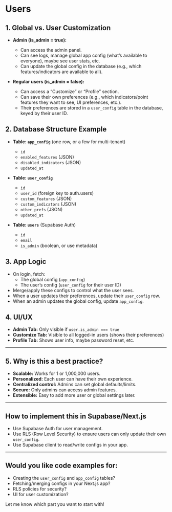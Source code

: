 # Users

## **1. Global vs. User Customization**

- **Admin (is_admin = true):**
  - Can access the admin panel.
  - Can see logs, manage global app config (what’s available to everyone), maybe see user stats, etc.
  - Can update the global config in the database (e.g., which features/indicators are available to all).

- **Regular users (is_admin = false):**
  - Can access a “Customize” or “Profile” section.
  - Can save their own preferences (e.g., which indicators/point features they want to see, UI preferences, etc.).
  - Their preferences are stored in a `user_config` table in the database, keyed by their user ID.

## **2. Database Structure Example**

- **Table: `app_config`** (one row, or a few for multi-tenant)
  - `id`
  - `enabled_features` (JSON)
  - `disabled_indicators` (JSON)
  - `updated_at`

- **Table: `user_config`**
  - `id`
  - `user_id` (foreign key to auth.users)
  - `custom_features` (JSON)
  - `custom_indicators` (JSON)
  - `other_prefs` (JSON)
  - `updated_at`

- **Table: `users`** (Supabase Auth)
  - `id`
  - `email`
  - `is_admin` (boolean, or use metadata)

## **3. App Logic**

- On login, fetch:
  - The global config (`app_config`)
  - The user’s config (`user_config` for their user ID)
- Merge/apply these configs to control what the user sees.
- When a user updates their preferences, update their `user_config` row.
- When an admin updates the global config, update `app_config`.


## **4. UI/UX**

- **Admin Tab:** Only visible if `user.is_admin === true`
- **Customize Tab:** Visible to all logged-in users (shows their preferences)
- **Profile Tab:** Shows user info, maybe password reset, etc.

---

## **5. Why is this a best practice?**

- **Scalable:** Works for 1 or 1,000,000 users.
- **Personalized:** Each user can have their own experience.
- **Centralized control:** Admins can set global defaults/limits.
- **Secure:** Only admins can access admin features.
- **Extensible:** Easy to add more user or global settings later.

---

## **How to implement this in Supabase/Next.js**

- Use Supabase Auth for user management.
- Use RLS (Row Level Security) to ensure users can only update their own `user_config`.
- Use Supabase client to read/write configs in your app.

---

## **Would you like code examples for:**
- Creating the `user_config` and `app_config` tables?
- Fetching/merging configs in your Next.js app?
- RLS policies for security?
- UI for user customization?

Let me know which part you want to start with!
